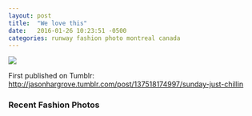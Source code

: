 ```yaml
---
layout: post
title:  "We love this"
date:   2016-01-26 10:23:51 -0500
categories: runway fashion photo montreal canada
---
```


<a href="/runway/fashion/photo/montreal/canada/2016/01/26/shoots-danika-floral-craft-jh+.html">
	<img src="/assets/images/shoots-official-danika-floral-craft.png">
</a>

<!--more-->

<div class="published-twitter">
	<p>First published on Tumblr:<br><a href="http://jasonhargrove.tumblr.com/post/137518174997/sunday-just-chillin" target="_new">http://jasonhargrove.tumblr.com/post/137518174997/sunday-just-chillin</a></p>
</div>

<h3>Recent Fashion Photos</h3>

<style type="text/css"> 
	.flickr_badge_image {
		margin: 0px; display: inline;
	}
	.flickr_badge_image img {
		border: none !important; margin: 2px;
	}
	#flickr_badge_wrapper {
		width: 100%; text-align: left;
	}
</style>

<div id="flickr_badge_wrapper">
	<script type="text/javascript" src="http://www.flickr.com/badge_code.gne?count=25&display=random&size=square&nsid=134797126@N06&raw=1"></script>
</div>
